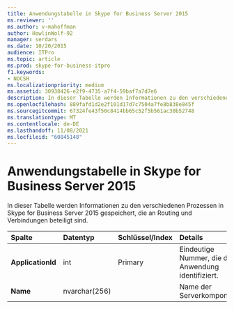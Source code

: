 ```yaml
---
title: Anwendungstabelle in Skype for Business Server 2015
ms.reviewer: ''
ms.author: v-mahoffman
author: HowlinWolf-92
manager: serdars
ms.date: 10/20/2015
audience: ITPro
ms.topic: article
ms.prod: skype-for-business-itpro
f1.keywords:
- NOCSH
ms.localizationpriority: medium
ms.assetid: 30938426-e2f9-4735-a7f4-59baf7a7d7e6
description: In dieser Tabelle werden Informationen zu den verschiedenen Prozessen in Skype for Business Server 2015 gespeichert, die an Routing und Verbindungen beteiligt sind.
ms.openlocfilehash: 889fafd1d2e2f101d17d7c7504a7fe8b838e845f
ms.sourcegitcommit: 67324fe43f50c8414bb65c52f5b561ac30b52748
ms.translationtype: MT
ms.contentlocale: de-DE
ms.lasthandoff: 11/08/2021
ms.locfileid: "60845148"
---
```

# <a name="application-table-in-skype-for-business-server-2015"></a>Anwendungstabelle in Skype for Business Server 2015
 
In dieser Tabelle werden Informationen zu den verschiedenen Prozessen in Skype for Business Server 2015 gespeichert, die an Routing und Verbindungen beteiligt sind.
  
|**Spalte**|**Datentyp**|**Schlüssel/Index**|**Details**|
|:-----|:-----|:-----|:-----|
|**ApplicationId** <br/> |int  <br/> |Primary  <br/> |Eindeutige Nummer, die diese Anwendung identifiziert.  <br/> |
|**Name** <br/> |nvarchar(256)  <br/> | <br/> |Name der Serverkomponente.  <br/> |
   

